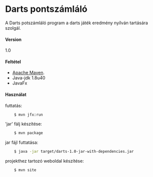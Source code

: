 # Darts pontszámláló
A Darts potszámláló program a darts játék eredmény nyílván tartására szolgál.

#### Version
1.0

#### Feltétel

* [Apache Maven](https://maven.apache.org).
* Java-jdk 1.8u40
* JavaFx

#### Használat

futtatás:
``` sh
    $ mvn jfx:run
```

'jar' fálj készítése:
``` sh
    $ mvn package
```

jar fájl futtatása:
```sh
    $ java -jar target/darts-1.0-jar-with-dependencies.jar
```

projekthez tartozó weboldal készítése:
```sh
    $ mvn site
```

